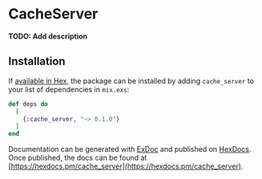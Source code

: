 # CacheServer

**TODO: Add description**

## Installation

If [available in Hex](https://hex.pm/docs/publish), the package can be installed
by adding `cache_server` to your list of dependencies in `mix.exs`:

```elixir
def deps do
  [
    {:cache_server, "~> 0.1.0"}
  ]
end
```

Documentation can be generated with [ExDoc](https://github.com/elixir-lang/ex_doc)
and published on [HexDocs](https://hexdocs.pm). Once published, the docs can
be found at [https://hexdocs.pm/cache_server](https://hexdocs.pm/cache_server).

